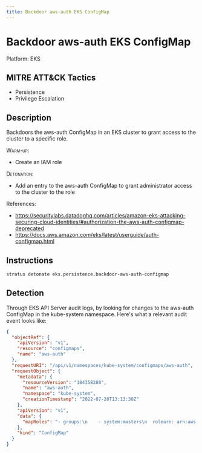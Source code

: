 ```yaml
---
title: Backdoor aws-auth EKS ConfigMap
---
```


# Backdoor aws-auth EKS ConfigMap




Platform: EKS

## MITRE ATT&CK Tactics


- Persistence
- Privilege Escalation

## Description


Backdoors the aws-auth ConfigMap in an EKS cluster to grant access to the cluster to a specific role.

<span style="font-variant: small-caps;">Warm-up</span>:

- Create an IAM role

<span style="font-variant: small-caps;">Detonation</span>:

- Add an entry to the aws-auth ConfigMap to grant administrator access to the cluster to the role

References: 

- https://securitylabs.datadoghq.com/articles/amazon-eks-attacking-securing-cloud-identities/#authorization-the-aws-auth-configmap-deprecated
- https://docs.aws.amazon.com/eks/latest/userguide/auth-configmap.html


## Instructions

```bash title="Detonate with Stratus Red Team"
stratus detonate eks.persistence.backdoor-aws-auth-configmap
```
## Detection


Through EKS API Server audit logs, by looking for changes to the aws-auth ConfigMap in the kube-system namespace. Here's what a relevant audit event looks like:

```json
{
  "objectRef": {
    "apiVersion": "v1",
    "resource": "configmaps",
    "name": "aws-auth"
  },
  "requestURI": "/api/v1/namespaces/kube-system/configmaps/aws-auth",
  "requestObject": {
    "metadata": {
      "resourceVersion": "184358280",
      "name": "aws-auth",
      "namespace": "kube-system",
      "creationTimestamp": "2022-07-20T13:13:30Z"
    },
    "apiVersion": "v1",
    "data": {
      "mapRoles": "- groups:\n    - system:masters\n  rolearn: arn:aws:iam::012345678901:role/account-admin\n  username: cluster-admin-{{SessionName}}\n- groups:\n    - system:bootstrappers\n    - system:nodes\n  rolearn: arn:aws:iam::012345678901:role/eksctl-cluser-NodeInstanceRole\n  username: system:node:{{EC2PrivateDNSName}}\n- groups:\n    - system:masters\n  rolearn: arn:aws:iam::012345678901:role/stratus-red-team-eks-backdoor-aws-auth-role\n  username: backdoor\n"
    },
    "kind": "ConfigMap"
  }
}
```


